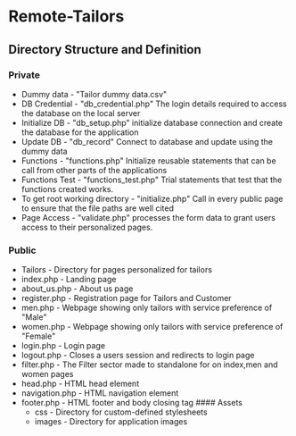 # Remote-Tailors

## Directory Structure and Definition

### Private
   * Dummy data - "Tailor dummy data.csv" 
   * DB Credential - "db_credential.php" The login details required to access the database on the local server
   * Initialize DB - "db_setup.php" initialize database connection and create the database for the application
   * Update DB - "db_record" Connect to database and update using the dummy data 
   * Functions - "functions.php" Initialize reusable statements that can be call from other parts of the applications
   * Functions Test - "functions_test.php" Trial statements that test that the functions created works.
   * To get root working directory - "initialize.php" Call in every public page to ensure that the file paths are well cited
   * Page Access - "validate.php" processes the form data to grant users access to their personalized pages.
### Public
   * Tailors - Directory for pages personalized for tailors
   * index.php - Landing page
   * about_us.php - About us page
   * register.php - Registration page for Tailors and Customer
   * men.php - Webpage showing only tailors with service preference of "Male"
   * women.php - Webpage showing only tailors with service preference of "Female"
   * login.php - Login page
   * logout.php - Closes a users session and redirects to login page
   * filter.php - The Filter sector made to standalone for on index,men and women pages
   * head.php - HTML head element
   * navigation.php - HTML navigation element
   * footer.php - HTML footer and body closing tag
    #### Assets
        * css - Directory for custom-defined stylesheets
        * images - Directory for application images
   
